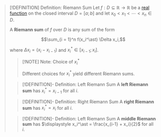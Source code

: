 >[!DEFINITION] Definition: Riemann Sum
>Let $f: D \subseteq \mathbb{R} \to \mathbb{R}$ be a [real function](../../Functions/Real%20Function.md) on the closed interval $D = [a;b]$ and let $x_0 \lt x_1 \lt \cdots \lt x_n \in D$.
>
>A **Riemann sum** of $f$ over $D$ is any sum of the form
>
>$$\sum_{i = 1}^n f(x_i^\ast) \Delta x_i,$$
>
>where $\Delta x_i = (x_i - x_{i-1})$ and $x_i^\ast \in [x_{i-1};x_i]$.
>
>>[!NOTE] Note: Choice of $x_i^\ast$
>>
>>Different choices for $x_i^\ast$ yield different Riemann sums.
>
>>[!DEFINITION]- Definition: Left Riemann Sum
>>A **left Riemann sum** has $x_i^\ast = x_{i-1}$ for all $i$.
>>
>
>>[!DEFINITION]- Definition: Right Riemann Sum
>>A **right Riemann sum** has $x_i^\ast = x_{i}$ for all $i$.
>>
>
>>[!DEFINITION]- Definition: Left Riemann Sum
>>A **middle Riemann sum** has $\displaystyle x_i^\ast = \frac{x_{i-1} + x_i}{2}$ for all $i$.